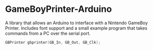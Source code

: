 # GameBoyPrinter-Arduino

A library that allows an Arduino to interface with a Nintendo GameBoy Printer.
Includes font support and a small example program that takes commands from a PC over the serial port.


```c++
GBPrinter gbprinter(GB_In, GB_Out, GB_Clk);
```